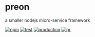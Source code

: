 # preon
a smaller nodejs micro-service framework

[![npm](https://img.shields.io/npm/v/preon)](https://www.npmjs.com/package/preon)
[![test](https://github.com/preonJs/preon/workflows/test/badge.svg)](https://github.com/preonJs/preon/actions)
[![production](https://img.shields.io/badge/PRODUCTION-available-success)](#progress)
[![pr](https://img.shields.io/badge/PR-wemcome-success)](#contribution)
